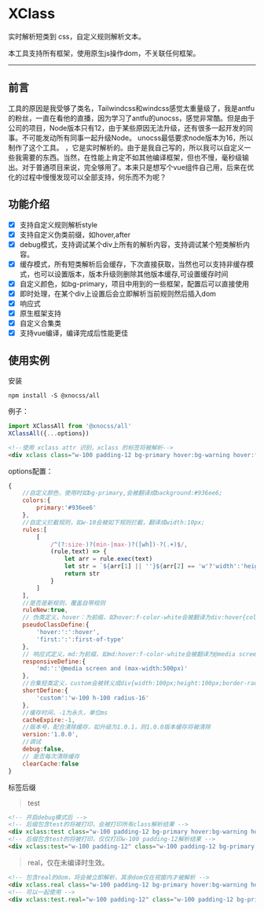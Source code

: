 # &#x20;XClass

实时解析短类到 css，自定义规则解析文本。

本工具支持所有框架，使用原生js操作dom，不关联任何框架。

---

## 前言

工具的原因是我受够了类名，Tailwindcss和windcss感觉太重量级了，我是antfu的粉丝，一直在看他的直播，因为学习了antfu的unocss，感觉非常酷。但是由于公司的项目，Node版本只有12，由于某些原因无法升级，还有很多一起开发的同事。不可能发动所有同事一起升级Node。 unocss最低要求node版本为16，所以制作了这个工具。 ，它是实时解析的。由于是我自己写的，所以我可以自定义一些我需要的东西。当然，在性能上肯定不如其他编译框架，但也不慢，毫秒级输出。对于普通项目来说，完全够用了。本来只是想写个vue组件自己用，后来在优化的过程中慢慢发现可以全部支持，何乐而不为呢？

## 功能介绍

* [X] 支持自定义规则解析style
* [X] 支持自定义伪类前缀，如hover,after
* [X] debug模式，支持调试某个div上所有的解析内容，支持调试某个短类解析内容。
* [X] 缓存模式，所有短类解析后会缓存，下次直接获取，当然也可以支持非缓存模式，也可以设置版本，版本升级则删除其他版本缓存,可设置缓存时间
* [X] 自定义颜色，如bg-primary，项目中用到的一些框架，配置后可以直接使用
* [X] 即时处理，在某个div上设置后会立即解析当前规则然后插入dom
* [X] 响应式
* [X] 原生框架支持
* [X] 自定义合集类
* [X] 支持vue编译，编译完成后性能更佳

## 使用实例

安装
```node
npm install -S @xnocss/all
```
例子：

```javascript
import XClassAll from '@xnocss/all'
XClassAll({...options})
```
```html
<!--使用 xclass attr 识别，xclass 的标签将被解析-->
<div xclass class="w-100 padding-12 bg-primary hover:bg-warning hover:f-color-white flex align-center justify-center radius-50 cursor-pointer">example</div>
```
options配置：
```javascript
{
    //自定义颜色，使用时如bg-primary,会被翻译成background:#936ee6;
    colors:{
        primary:'#936ee6'
    },
    //自定义拦截规则，如w-10会被如下规则拦截，翻译成width:10px;
    rules:[
        [
            /^(?:size-)?(min-|max-)?([wh])-?(.+)$/,
            (rule,text) => {
                let arr = rule.exec(text)
                let str = `${arr[1] || ''}${arr[2] == 'w'?'width':'height'}:${handleSize(arr[3])};`
                return str 
            }
        ]
    ],
    //是否是新规则，覆盖自带规则
    ruleNew:true,
    // 伪类定义，hover：为前缀，如hover:f-color-white会被翻译为div:hover{color:white;}
    pseudoClassDefine:{
        'hover:':':hover',
        'first:':':first-of-type'
    },
    // 响应式定义，md:为前缀，如md:hover:f-color-white会被翻译为@media screen and (max-width:500px){div:hover{color:white;}}
    responsiveDefine:{
        'md:':'@media screen and (max-width:500px)'
    },
    //合集短类定义，custom会被转义成div{width:100px;height:100px;border-radius:16px;}
    shortDefine:{
        'custom':'w-100 h-100 radius-16'
    },
    //缓存时间，-1为永久，单位ms
    cacheExpire:-1,
    //版本号，配合清除缓存，如升级为1.0.1，则1.0.0版本缓存将被清除
    version:'1.0.0',
    //调试
    debug:false,
    // 是否每次清除缓存
    clearCache:false
}
```

标签后缀

> test
```html
<!-- 开启debug模式后 -->
<!-- 后缀包含test的将被打印，会被打印所有class解析结果 -->
<div xclass:test class="w-100 padding-12 bg-primary hover:bg-warning hover:f-color-white flex align-center justify-center radius-50 cursor-pointer">example</div>
<!-- 后缀包含test的将被打印，仅仅打印w-100 padding-12解析结果 -->
<div xclass:test="w-100 padding-12" class="w-100 padding-12 bg-primary hover:bg-warning hover:f-color-white flex align-center justify-center radius-50 cursor-pointer">example</div>
```
> real，仅在未编译时生效。
```html
<!-- 包含real的dom，将会被立即解析，其余dom仅在视窗内才被解析 -->
<div xclass.real class="w-100 padding-12 bg-primary hover:bg-warning hover:f-color-white flex align-center justify-center radius-50 cursor-pointer">example</div>
<!-- 可以一起使用 -->
<div xclass:test.real="w-100 padding-12" class="w-100 padding-12 bg-primary hover:bg-warning hover:f-color-white flex align-center justify-center radius-50 cursor-pointer">example</div>
```
